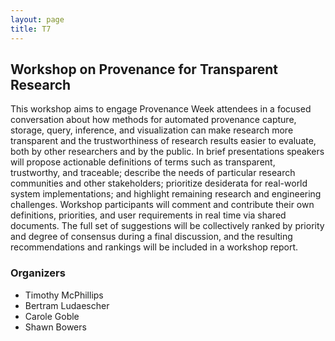 ```yaml
---
layout: page
title: T7
---
```


## Workshop on Provenance for Transparent Research

This workshop aims to engage Provenance Week attendees in a focused conversation about how methods for automated provenance capture, storage, query, inference, and visualization can make research more transparent and the trustworthiness of research results easier to evaluate, both by other researchers and by the public. In brief presentations speakers will propose actionable definitions of terms such as transparent, trustworthy, and traceable; describe the needs of particular research communities and other stakeholders; prioritize desiderata for real-world system implementations; and highlight remaining research and engineering challenges. Workshop participants will comment and contribute their own definitions, priorities, and user requirements in real time via shared documents. The full set of suggestions will be collectively ranked by priority and degree of consensus during a final discussion, and the resulting recommendations and rankings will be included in a workshop report.

### Organizers

- Timothy McPhillips
- Bertram Ludaescher
- Carole Goble
- Shawn Bowers
